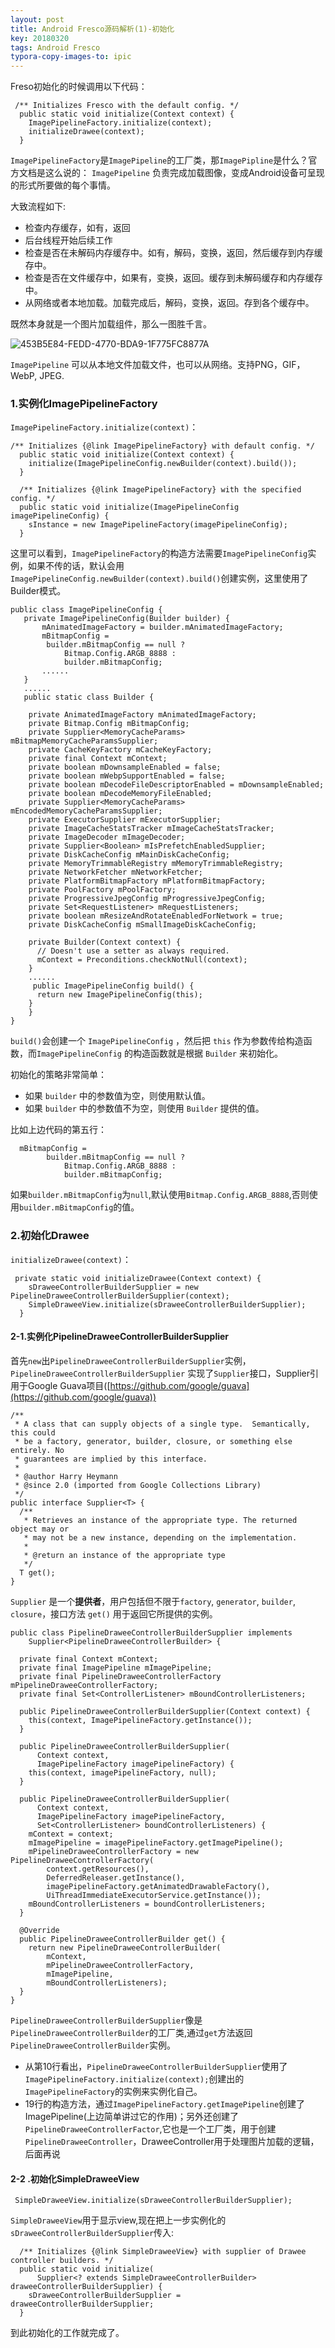 ```yaml
---
layout: post
title: Android Fresco源码解析(1)-初始化
key: 20180320
tags: Android Fresco
typora-copy-images-to: ipic
---
```


Freso初始化的时候调用以下代码：

```
 /** Initializes Fresco with the default config. */
  public static void initialize(Context context) {
    ImagePipelineFactory.initialize(context);
    initializeDrawee(context);
  }
```

<!--more-->

`ImagePipelineFactory`是`ImagePipeline`的工厂类，那`ImagePipline`是什么？官方文档是这么说的：
`ImagePipeline` 负责完成加载图像，变成Android设备可呈现的形式所要做的每个事情。

大致流程如下:

- 检查内存缓存，如有，返回
- 后台线程开始后续工作
- 检查是否在未解码内存缓存中。如有，解码，变换，返回，然后缓存到内存缓存中。
- 检查是否在文件缓存中，如果有，变换，返回。缓存到未解码缓存和内存缓存中。
- 从网络或者本地加载。加载完成后，解码，变换，返回。存到各个缓存中。

既然本身就是一个图片加载组件，那么一图胜千言。

![453B5E84-FEDD-4770-BDA9-1F775FC8877A](https://raw.githubusercontent.com/wning8258/pics/master/6yguy.png)

`ImagePipeline` 可以从本地文件加载文件，也可以从网络。支持PNG，GIF，WebP, JPEG.

### 1.实例化ImagePipelineFactory

`ImagePipelineFactory.initialize(context)`：

```
/** Initializes {@link ImagePipelineFactory} with default config. */
  public static void initialize(Context context) {
    initialize(ImagePipelineConfig.newBuilder(context).build());
  }

  /** Initializes {@link ImagePipelineFactory} with the specified config. */
  public static void initialize(ImagePipelineConfig imagePipelineConfig) {
    sInstance = new ImagePipelineFactory(imagePipelineConfig);
  }
```

这里可以看到，`ImagePipelineFactory`的构造方法需要`ImagePipelineConfig`实例，如果不传的话，默认会用`ImagePipelineConfig.newBuilder(context).build()`创建实例，这里使用了Builder模式。

```
public class ImagePipelineConfig {
   private ImagePipelineConfig(Builder builder) {
       mAnimatedImageFactory = builder.mAnimatedImageFactory;
       mBitmapConfig =
        builder.mBitmapConfig == null ?
            Bitmap.Config.ARGB_8888 :
            builder.mBitmapConfig;
       ......
   }
   ......
   public static class Builder {

    private AnimatedImageFactory mAnimatedImageFactory;
    private Bitmap.Config mBitmapConfig;
    private Supplier<MemoryCacheParams> mBitmapMemoryCacheParamsSupplier;
    private CacheKeyFactory mCacheKeyFactory;
    private final Context mContext;
    private boolean mDownsampleEnabled = false;
    private boolean mWebpSupportEnabled = false;
    private boolean mDecodeFileDescriptorEnabled = mDownsampleEnabled;
    private boolean mDecodeMemoryFileEnabled;
    private Supplier<MemoryCacheParams> mEncodedMemoryCacheParamsSupplier;
    private ExecutorSupplier mExecutorSupplier;
    private ImageCacheStatsTracker mImageCacheStatsTracker;
    private ImageDecoder mImageDecoder;
    private Supplier<Boolean> mIsPrefetchEnabledSupplier;
    private DiskCacheConfig mMainDiskCacheConfig;
    private MemoryTrimmableRegistry mMemoryTrimmableRegistry;
    private NetworkFetcher mNetworkFetcher;
    private PlatformBitmapFactory mPlatformBitmapFactory;
    private PoolFactory mPoolFactory;
    private ProgressiveJpegConfig mProgressiveJpegConfig;
    private Set<RequestListener> mRequestListeners;
    private boolean mResizeAndRotateEnabledForNetwork = true;
    private DiskCacheConfig mSmallImageDiskCacheConfig;

    private Builder(Context context) {
      // Doesn't use a setter as always required.
      mContext = Preconditions.checkNotNull(context);
    }
    ......
     public ImagePipelineConfig build() {
      return new ImagePipelineConfig(this);
    }
    }
}
```

`build()`会创建一个 `ImagePipelineConfig` ，然后把 `this` 作为参数传给构造函数，而`ImagePipelineConfig` 的构造函数就是根据 `Builder` 来初始化。

初始化的策略非常简单：

- 如果 `builder` 中的参数值为空，则使用默认值。
- 如果 `builder` 中的参数值不为空，则使用 `Builder` 提供的值。

比如上边代码的第五行：

```
  mBitmapConfig =
        builder.mBitmapConfig == null ?
            Bitmap.Config.ARGB_8888 :
            builder.mBitmapConfig;
```

如果`builder.mBitmapConfig`为`null`,默认使用`Bitmap.Config.ARGB_8888`,否则使用`builder.mBitmapConfig`的值。

### 2.初始化Drawee

`initializeDrawee(context)`：

```
 private static void initializeDrawee(Context context) {
    sDraweeControllerBuilderSupplier = new PipelineDraweeControllerBuilderSupplier(context);
    SimpleDraweeView.initialize(sDraweeControllerBuilderSupplier);
  }
```

#### 2-1.实例化PipelineDraweeControllerBuilderSupplier

首先`new`出`PipelineDraweeControllerBuilderSupplier`实例，`PipelineDraweeControllerBuilderSupplier` 实现了`Supplier`接口，Supplier引用于Google Guava项目([https://github.com/google/guava](https://github.com/google/guava))

```
/**
 * A class that can supply objects of a single type.  Semantically, this could
 * be a factory, generator, builder, closure, or something else entirely. No
 * guarantees are implied by this interface.
 *
 * @author Harry Heymann
 * @since 2.0 (imported from Google Collections Library)
 */
public interface Supplier<T> {
  /**
   * Retrieves an instance of the appropriate type. The returned object may or
   * may not be a new instance, depending on the implementation.
   *
   * @return an instance of the appropriate type
   */
  T get();
}
```

`Supplier` 是一个**提供者**，用户包括但不限于`factory`, `generator`, `builder`, `closure`，接口方法 `get()` 用于返回它所提供的实例。

```
public class PipelineDraweeControllerBuilderSupplier implements
    Supplier<PipelineDraweeControllerBuilder> {

  private final Context mContext;
  private final ImagePipeline mImagePipeline;
  private final PipelineDraweeControllerFactory mPipelineDraweeControllerFactory;
  private final Set<ControllerListener> mBoundControllerListeners;

  public PipelineDraweeControllerBuilderSupplier(Context context) {
    this(context, ImagePipelineFactory.getInstance());
  }

  public PipelineDraweeControllerBuilderSupplier(
      Context context,
      ImagePipelineFactory imagePipelineFactory) {
    this(context, imagePipelineFactory, null);
  }

  public PipelineDraweeControllerBuilderSupplier(
      Context context,
      ImagePipelineFactory imagePipelineFactory,
      Set<ControllerListener> boundControllerListeners) {
    mContext = context;
    mImagePipeline = imagePipelineFactory.getImagePipeline();
    mPipelineDraweeControllerFactory = new PipelineDraweeControllerFactory(
        context.getResources(),
        DeferredReleaser.getInstance(),
        imagePipelineFactory.getAnimatedDrawableFactory(),
        UiThreadImmediateExecutorService.getInstance());
    mBoundControllerListeners = boundControllerListeners;
  }

  @Override
  public PipelineDraweeControllerBuilder get() {
    return new PipelineDraweeControllerBuilder(
        mContext,
        mPipelineDraweeControllerFactory,
        mImagePipeline,
        mBoundControllerListeners);
  }
}

```

`PipelineDraweeControllerBuilderSupplier`像是`PipelineDraweeControllerBuilder`的工厂类,通过`get`方法返回`PipelineDraweeControllerBuilder`实例。

- 从第10行看出，`PipelineDraweeControllerBuilderSupplier`使用了`ImagePipelineFactory.initialize(context);`创建出的`ImagePipelineFactory`的实例来实例化自己。
- 19行的构造方法，通过`ImagePipelineFactory.getImagePipeline`创建了ImagePipeline(上边简单讲过它的作用)；另外还创建了`PipelineDraweeControllerFactor`,它也是一个工厂类，用于创建`PipelineDraweeController`，DraweeController用于处理图片加载的逻辑，后面再说

#### 2-2 .初始化SimpleDraweeView

```
 SimpleDraweeView.initialize(sDraweeControllerBuilderSupplier);
```

`SimpleDraweeView`用于显示view,现在把上一步实例化的`sDraweeControllerBuilderSupplier`传入:

```
  /** Initializes {@link SimpleDraweeView} with supplier of Drawee controller builders. */
  public static void initialize(
      Supplier<? extends SimpleDraweeControllerBuilder> draweeControllerBuilderSupplier) {
    sDraweeControllerBuilderSupplier = draweeControllerBuilderSupplier;
  }
```

到此初始化的工作就完成了。

